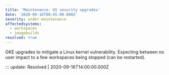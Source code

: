 ```yaml
---
title: 'Maintenance: US security upgrades'
date: '2020-09-16T09:45:00.000Z'
severity: under-maintenance
affectedsystems:
  - workspaces
  - imagebuilds
resolved: true
---
```

GKE upgrades to mitigate a Linux kernel vulnerability. Expecting between no user impact to a few workspaces being stopped (can be restarted).

<!--- language code: en -->

::: update: Resolved | 2020-09-16T14:00:00.000Z
